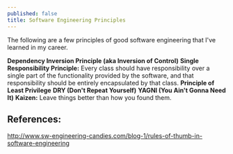 ```yaml
---
published: false
title: Software Engineering Principles
---
```

The following are a few principles of good software engineering that I've learned in my career.

**Dependency Inversion Principle (aka Inversion of Control)**
**Single Responsibility Principle:** Every class should have responsibility over a single part of the functionality provided by the software, and that responsibility should be entirely encapsulated by that class.
**Principle of Least Privilege**
**DRY (Don't Repeat Yourself)**
**YAGNI (You Ain't Gonna Need It)**
**Kaizen:** Leave things better than how you found them.

## References:
http://www.sw-engineering-candies.com/blog-1/rules-of-thumb-in-software-engineering
